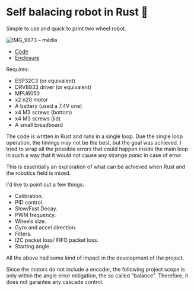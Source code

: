 # Self balacing robot in Rust 🦀

Simple to use and quick to print two wheel robot.

![IMG_9873 – média](https://github.com/user-attachments/assets/073c2572-50e8-4f28-95f0-d40f6ffb6d6e)

* [Code](https://github.com/nguterresn/self-balance-rust/firmware)
* [Enclosure](https://github.com/nguterresn/self-balance-rust/cad)

Requires:

* ESP32C3 (or equivalent)
* DRV8833 driver (or equivalent)
* MPU6050
* x2 n20 motor
* A battery (used a 7.4V one)
* x4 M3 screws (bottom)
* x4 M3 screws (lid)
* A small breadboard

The code is written in Rust and runs in a single loop. Due the single loop operation, the timings may not be the best, but the goal was achieved. I tried to wrap all the possible errors that could happen inside the main loop in such a way that it would not cause any strange _panic_ in case of error.

This is essentially an exploration of what can be achieved when Rust and the robotics field is mixed.

I'd like to point out a few things:

* Calibration.
* PID control.
* Slow/Fast Decay.
* PWM frequency.
* Wheels size.
* Gyro and accel direction.
* Filters.
* I2C packet loss/ FIFO packet loss.
* Starting angle.

All the above had some kind of impact in the development of the project. 

Since the motors do not include a encoder, the following project scope is only within the angle error mitigation, the so called "balance". Therefore, it does not garantee any cascade control.
